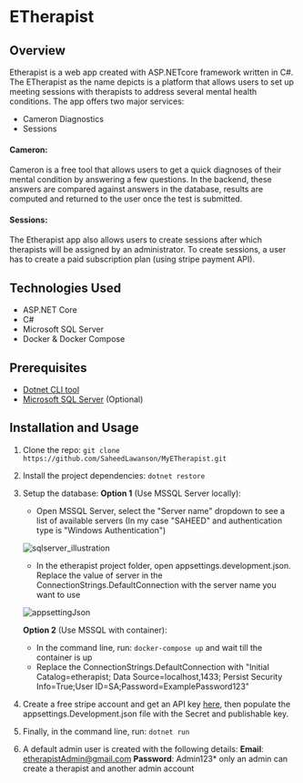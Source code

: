 # ETherapist
## Overview
Etherapist is a web app created with ASP.NETcore framework written in C#.
The ETherapist as the name depicts is a platform that allows users to set up meeting sessions with therapists to address several mental health conditions. The app offers two major services:
- Cameron Diagnostics
- Sessions

#### Cameron:
Cameron is a free tool that allows users to get a quick diagnoses of their mental condition by answering a few questions. In the backend, these answers are compared against answers in the database, results are computed and returned to the user once the test is submitted.

#### Sessions:
The Etherapist app also allows users to create sessions after which therapists will be assigned by an administrator. To create sessions, a user has to create a paid subscription plan (using stripe payment API).

## Technologies Used
- ASP.NET Core
- C#
- Microsoft SQL Server
- Docker & Docker Compose

## Prerequisites
- [Dotnet CLI tool](https://docs.microsoft.com/en-us/dotnet/core/install/windows?tabs=net60)
- [Microsoft SQL Server](https://docs.microsoft.com/en-us/sql/ssms/download-sql-server-management-studio-ssms?view=sql-server-ver16) (Optional)

## Installation and Usage
1.  Clone the repo: ```git clone  https://github.com/SaheedLawanson/MyETherapist.git```
2.  Install the project dependencies: ```dotnet restore```
3.  Setup the database:
    **Option 1** (Use MSSQL Server locally):
    -  Open MSSQL Server, select the "Server name" dropdown to see a list of available servers (In my case "SAHEED" and authentication type is "Windows Authentication")
    
    ![sqlserver_illustration](https://user-images.githubusercontent.com/92232710/186526667-3dc0b8ef-5df9-4870-9579-f92fd2d3c670.png)
    -  In the etherapist project folder, open appsettings.development.json. Replace the value of server in the ConnectionStrings.DefaultConnection with the server name you want to use 
    
    ![appsettingJson](https://user-images.githubusercontent.com/92232710/186527271-c2fa5bf9-70eb-4c1b-a949-92a138fd6a21.png)

    **Option 2** (Use MSSQL with container):
    - In the command line, run: ```docker-compose up``` and wait till the container is up
    - Replace the ConnectionStrings.DefaultConnection with "Initial Catalog=etherapist; Data Source=localhost,1433; Persist Security Info=True;User ID=SA;Password=ExamplePassword123"
4.  Create a free stripe account and get an API key [here](https://paymentsplugin.com/blog/stripe-api-keys), then populate the appsettings.Development.json file with the Secret and publishable key.
5.  Finally, in the command line, run: ```dotnet run ```
6.  A default admin user is created with the following details:
    **Email**: etherapistAdmin@gmail.com
    **Password**: Admin123*
    only an admin can create a therapist and another admin account
